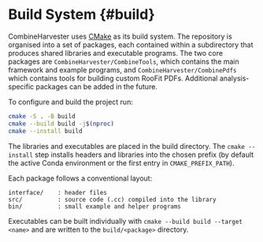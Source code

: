 Build System {#build}
=====================

CombineHarvester uses [CMake](https://cmake.org/) as its build system.
The repository is organised into a set of packages, each contained
within a subdirectory that produces shared libraries and executable
programs.  The two core packages are `CombineHarvester/CombineTools`,
which contains the main framework and example programs, and
`CombineHarvester/CombinePdfs` which contains tools for building custom
RooFit PDFs.  Additional analysis-specific packages can be added in the
future.

To configure and build the project run:

```bash
cmake -S . -B build
cmake --build build -j$(nproc)
cmake --install build
```

The libraries and executables are placed in the build directory.  The
`cmake --install` step installs headers and libraries into the chosen
prefix (by default the active Conda environment or the first entry in
`CMAKE_PREFIX_PATH`).

Each package follows a conventional layout:

    interface/    : header files
    src/          : source code (.cc) compiled into the library
    bin/          : small example and helper programs

Executables can be built individually with `cmake --build build --target <name>`
and are written to the `build/<package>` directory.

